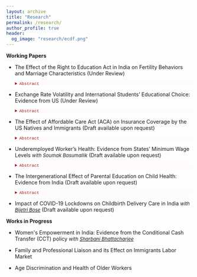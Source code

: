 ```yaml
---
layout: archive
title: "Research"
permalink: /research/
author_profile: true
header:
  og_image: "research/ecdf.png"
---
```


**Working Papers**

- The Effect of the Right to Education Act in India on Fertility Behaviors and Marriage Characteristics (Under Review)

    <details style="font-size:80%; background-color:#fffbfa;">
    <summary style="color:#a51417; font-family:courier; font-size:100%;"> Abstract </summary> 
    This paper exploits an education policy in India generated by a 2010 schooling reform to examine the effect of education on women's family planning decisions. The key element of the reform was that it required students to complete eight years of primary education (age 6-14 years). An instrumental variable difference-in-difference approach is used that measures the exogenous variation in treatment intensity in different states across birth cohorts measured by birth year and birth months. The reform led to an increase in education, a delay in marriage, postponing sexual activity and reduced fertility beginning at the age of 22. The paper also examines the pathways through which increased education affects fertility. The findings suggest early use of modern contraceptives, reduction in the marital education gap, increased literacy and utilization of healthcare services contribute to reduced fertility. These results are consistent with women having greater control over their fertility decision and increased empowerment thereby highlighting the importance of the policy efforts of the government to employ in their effort to promote education.
    </details> 

- Exchange Rate Volatility and International Students’ Educational Choice: Evidence from US (Under Review)

    <details style="font-size:80%; background-color:#fffbfa;">
    <summary style="color:#a51417; font-family:courier; font-size:100%;"> Abstract </summary> 
    Does the economic situation prevailing in the home country of an international student affect his/her educational choice in the US? To address this question, I use exchange rates as an exogenous price shocks to the international students’ budget constraint to pay for higher education in the host country. To theorize, in response to changes in real exchange rates, how the foreign students’ demand for US higher education is affected is studied in this paper. I present a theoretical model to understand the migration and enrollment decisions of international students in the US institutions when exchange rates fluctuate and test it empirically. For estimation, data from several sources for 2000-2020 time-period is used. I find that the international undergraduate enrollment decreases as price of education increases due to fluctuations in the exchange rate. As undergraduate students have to bear their entire cost of education, so a strong US currency creates a burden on their finances thereby reducing enrollments. However, the same relationship doesn't hold true for graduate enrollment indicating that foreign students are less sensitive to changes in prices of education caused by exchange rates volatility. The paper also exploits other macroeconomic indicators and availability of substitutes in the home country that affects foreign demand for US higher education. 
    </details> 

- The Effect of Affordable Care Act (ACA) on Insurance Coverage by the US Natives and Immigrants (Draft available upon request)

    <details style="font-size:80%; background-color:#fffbfa;">
    <summary style="color:#a51417; font-family:courier; font-size:100%;"> Abstract </summary> 
    The Affordable Care Act (ACA) of 2010 included an expansion of Medicaid public health insurance to more low income individuals beginning in 2014. The ACA aimed to achieve nearly universal health insurance coverage in the United States through a combination of mandates, regulations on insurers, expanding Medicaid subsidies and health insurance exchanges, most of which took effect in 2014. This paper estimates the effects of the ACA on health insurance coverage using data from the American Community Survey (ACS) by utilizing difference-in-difference-in-differences model that exploit cross-sectional variation in the intensity of treatment arising from state participation in the Medicaid expansion in 2014 and comparing the effects among natives and immigrants. This study contributes to understand the limits of the ACA in reducing disparities in insurance coverage and exploring how patterns of coverage differ for different sources of insurance among the natives and immigrants. It is observed that the gap is lower in magnitude between the natives and immigrants in terms of public and Medicaid insurance coverage after the ACA implementation. 
    </details> 

- Underemployed Worker’s Health: Evidence from States’ Minimum Wage Levels <span style="font-size:13px;"> *with Soumak Basumallik* </span> (Draft available upon request)
   
   <details style="font-size:80%; background-color:#fffbfa;">
    <summary style="color:#a51417; font-family:courier; font-size:100%;"> Abstract </summary> 
    Global labor markets in the US have noticeably seen the rise of different forms of non‐standard work arrangements characterized by variable work schedules, reduced job security, lower wages, hazards at the workplace and stressful psycho-social working conditions since the early 1970s. Traditional non-standard work arrangements can be classified by part-time and precarious employment positions and a staggering 4.8 million American workers are a part of these employment practices. The Bureau of Labor Statistics (BLS) in 2019 reported that these non- standard jobs are mostly characterized by low wage and no benefits, and this type of work arrangments leave many workers mentally and physically exhausted leading to adverse health consequences. Using data from the 2009-18 years of the Current Population Survey (CPS) we investigate whether minimum wage increases in the US have any impact on precarious and part-time workers between 15 to 85 years of age. The results obtained suggests that increasing minimum wage have no effect on difficulty in remembering, having a disability limiting mobility and having any limitations to personal care for these workers. However, we do find strong evidence of minimum wage increases on improved self-reported health for these workers. Our results are robust to different age groups except teenagers and our results do not hold true for workers who are employed full-time implying changes in minimum wage only impact the health of those people who are underemployed.
    </details>
    
- The Intergenerational Effect of Parental Education on Child Health: Evidence from India (Draft available upon request)
    
    <details style="font-size:80%; background-color:#fffbfa;">
    <summary style="color:#a51417; font-family:courier; font-size:100%;"> Abstract </summary> 
   The paper investigates the causal impact of parental education on child health outcomes by exploiting a compulsory schooling reform in India which required parents to complete eight years of primary education. The exogenous variation in parental education induced by the reform implementation timing in different states across the birth cohorts of parents is explored using an instrumental variable difference-in-difference approach. Findings based on data from the National Family Health Survey suggest that increased total years of parental education improved the birth weight, weight-for-age, and height of their offspring. Parental education also increased the probability of a child being currently breastfed and improved understanding of a child's measles immunization. I also examine different household socio-economic pathways which can impact children's health. I find significant improvements in all the household facilities and improved sanitation in Indian society. There is little evidence of a causal relationship between a father's education and his health behavior, but mothers in Indian society take better care of their health in terms of having antenatal and postnatal care and increased probability of health check-ups which gets transmitted to improved health outcomes for their children.
    </details> 

- Impact of COVID-19 Lockdowns on Childbirth Delivery Care in India <span style="font-size:13px;"> *with [Bijetri Bose](https://bijetri.github.io/)* </span> (Draft available upon request)

**Works in Progress**

- Women's Empowerment in India: Evidence from the Conditional Cash Transfer (CCT) policy <span style="font-size:13px;"> *with [Sharbani Bhattacharjee](https://sites.google.com/view/sharbani/home?authuser=0)* </span>

- Family and Professional Liaison and its Effect on Immigrants Labor Market

- Age Discrimination and Health of Older Workers


